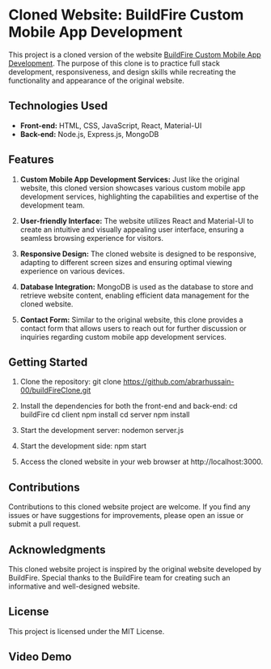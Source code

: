 # Cloned Website: BuildFire Custom Mobile App Development

This project is a cloned version of the website [BuildFire Custom Mobile App Development](https://buildfire.com/custom-mobile-app-development/). The purpose of this clone is to practice full stack development, responsiveness, and design skills while recreating the functionality and appearance of the original website.

## Technologies Used

- **Front-end:** HTML, CSS, JavaScript, React, Material-UI
- **Back-end:** Node.js, Express.js, MongoDB

## Features
1. **Custom Mobile App Development Services:** Just like the original website, this cloned version showcases various custom mobile app development services, highlighting the capabilities and expertise of the development team.

2. **User-friendly Interface:** The website utilizes React and Material-UI to create an intuitive and visually appealing user interface, ensuring a seamless browsing experience for visitors.

3. **Responsive Design:** The cloned website is designed to be responsive, adapting to different screen sizes and ensuring optimal viewing experience on various devices.

4. **Database Integration:** MongoDB is used as the database to store and retrieve website content, enabling efficient data management for the cloned website.

5. **Contact Form:** Similar to the original website, this clone provides a contact form that allows users to reach out for further discussion or inquiries regarding custom mobile app development services.

## Getting Started

1. Clone the repository:
git clone https://github.com/abrarhussain-00/buildFireClone.git

2. Install the dependencies for both the front-end and back-end:
cd buildFire
cd client
npm install
cd server
npm install

3. Start the development server:
nodemon server.js

4. Start the development side:
npm start

4. Access the cloned website in your web browser at http://localhost:3000.

## Contributions
Contributions to this cloned website project are welcome. If you find any issues or have suggestions for improvements, please open an issue or submit a pull request.

## Acknowledgments
This cloned website project is inspired by the original website developed by BuildFire. Special thanks to the BuildFire team for creating such an informative and well-designed website.

## License
This project is licensed under the MIT License.

## Video Demo 
